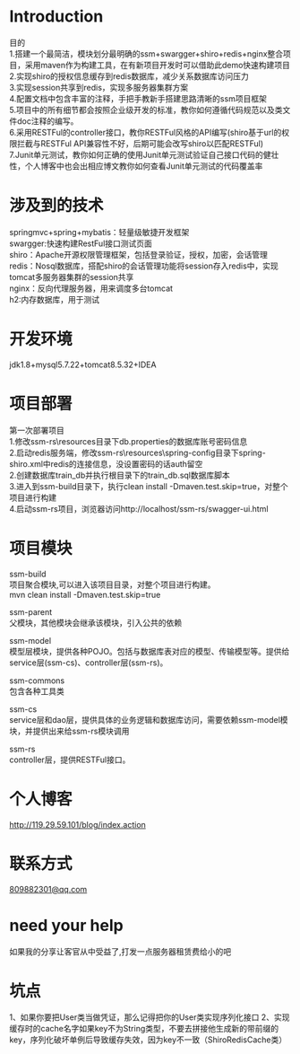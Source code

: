 Introduction
====
目的<br/>
1.搭建一个最简洁，模块划分最明确的ssm+swargger+shiro+redis+nginx整合项目，采用maven作为构建工具，在有新项目开发时可以借助此demo快速构建项目<br/>
2.实现shiro的授权信息缓存到redis数据库，减少关系数据库访问压力<br/>
3.实现session共享到redis，实现多服务器集群方案<br/>
4.配置文档中包含丰富的注释，手把手教新手搭建思路清晰的ssm项目框架<br/>
5.项目中的所有细节都会按照企业级开发的标准，教你如何遵循代码规范以及类文件doc注释的编写。<br/>
6.采用RESTFul的controller接口，教你RESTFul风格的API编写(shiro基于url的权限拦截与RESTFul API兼容性不好，后期可能会改写shiro以匹配RESTFul)<br/>
7.Junit单元测试，教你如何正确的使用Junit单元测试验证自己接口代码的健壮性，个人博客中也会出相应博文教你如何查看Junit单元测试的代码覆盖率<br/>

涉及到的技术
====
springmvc+spring+mybatis：轻量级敏捷开发框架<br/>
swargger:快速构建RestFul接口测试页面<br/>
shiro：Apache开源权限管理框架，包括登录验证，授权，加密，会话管理<br/>
redis：Nosql数据库，搭配shiro的会话管理功能将session存入redis中，实现tomcat多服务器集群的session共享<br/>
nginx：反向代理服务器，用来调度多台tomcat<br/>
h2:内存数据库，用于测试<br/>

开发环境
====
jdk1.8+mysql5.7.22+tomcat8.5.32+IDEA<br/>

项目部署
====
第一次部署项目<br/>
1.修改ssm-rs\resources目录下db.properties的数据库账号密码信息<br/>
2.启动redis服务端，修改ssm-rs\resources\spring-config目录下spring-shiro.xml中redis的连接信息，没设置密码的话auth留空<br/>
2.创建数据库train_db并执行根目录下的train_db.sql数据库脚本<br/>
3.进入到ssm-build目录下，执行clean install -Dmaven.test.skip=true，对整个项目进行构建<br/> 
4.启动ssm-rs项目，浏览器访问http://localhost/ssm-rs/swagger-ui.html<br/>

项目模块
====
ssm-build <br/>
项目聚合模块,可以进入该项目目录，对整个项目进行构建。<br/>
mvn clean install -Dmaven.test.skip=true <br/>

ssm-parent<br/>
父模块，其他模块会继承该模块，引入公共的依赖<br/>

ssm-model<br/>
模型层模块，提供各种POJO。包括与数据库表对应的模型、传输模型等。提供给service层(ssm-cs)、controller层(ssm-rs)。<br/>

ssm-commons<br/>
包含各种工具类<br/>

ssm-cs<br/>
service层和dao层，提供具体的业务逻辑和数据库访问，需要依赖ssm-model模块，并提供出来给ssm-rs模块调用<br/>

ssm-rs<br/>
controller层，提供RESTFul接口。<br/>

个人博客
====
http://119.29.59.101/blog/index.action<br/>

联系方式
====
809882301@qq.com<br/>

need your help
====
如果我的分享让客官从中受益了,打发一点服务器租赁费给小的吧<br/>

坑点
========
1、如果你要把User类当做凭证，那么记得把你的User类实现序列化接口
2、实现缓存时的cache名字如果key不为String类型，不要去拼接他生成新的带前缀的key，序列化破坏单例后导致缓存失效，因为key不一致（ShiroRedisCache类）
